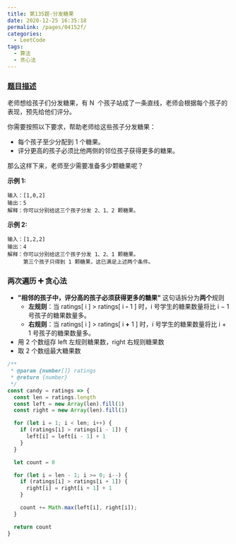 ```yaml
---
title: 第135题-分发糖果
date: 2020-12-25 16:35:18
permalink: /pages/04152f/
categories:
  - LeetCode
tags:
  - 算法
  - 贪心法
---
```


### [题目描述](https://leetcode-cn.com/problems/candy/)

老师想给孩子们分发糖果，有 N  个孩子站成了一条直线，老师会根据每个孩子的表现，预先给他们评分。

你需要按照以下要求，帮助老师给这些孩子分发糖果：

- 每个孩子至少分配到 1 个糖果。
- 评分更高的孩子必须比他两侧的邻位孩子获得更多的糖果。

那么这样下来，老师至少需要准备多少颗糖果呢？

**示例 1:**

```
输入：[1,0,2]
输出：5
解释：你可以分别给这三个孩子分发 2、1、2 颗糖果。
```

<!-- more -->

**示例 2:**

```
输入：[1,2,2]
输出：4
解释：你可以分别给这三个孩子分发 1、2、1 颗糖果。
     第三个孩子只得到 1 颗糖果，这已满足上述两个条件。
```

### 两次遍历 ➕ 贪心法

- **"相邻的孩子中，评分高的孩子必须获得更多的糖果"** 这句话拆分为**两个**规则
  - **左规则**：当 ratings[ i ] > ratings[ i **-** 1 ] 时，i 号学生的糖果数量将比 i − 1 号孩子的糖果数量多。
  - **右规则**：当 ratings[ i ] > ratings[ i **+** 1 ] 时，i 号学生的糖果数量将比 i + 1 号孩子的糖果数量多。
- 用 2 个数组存 left 左规则糖果数，right 右规则糖果数
- 取 2 个数组最大糖果数

```JavaScript
/**
 * @param {number[]} ratings
 * @return {number}
 */
const candy = ratings => {
  const len = ratings.length
  const left = new Array(len).fill(1)
  const right = new Array(len).fill(1)

  for (let i = 1; i < len; i++) {
    if (ratings[i] > ratings[i - 1]) {
      left[i] = left[i - 1] + 1
    }
  }

  let count = 0

  for (let i = len - 1; i >= 0; i--) {
    if (ratings[i] > ratings[i + 1]) {
      right[i] = right[i + 1] + 1
    }

    count += Math.max(left[i], right[i]);
  }

  return count
}
```
